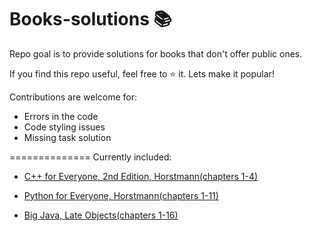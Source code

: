 Books-solutions :books:
===============

Repo goal is to provide solutions for books that don't offer public ones.

If you find this repo useful, feel free to :star: it. Lets make it popular!


Contributions are welcome for:
* Errors in the code
* Code styling issues
* Missing task solution


==============
Currently included:

* [C++ for Everyone, 2nd Edition, Horstmann(chapters 1-4)](http://horstmann.com/cpp4everyone.html)

* [Python for Everyone, Horstmann(chapters 1-11)](http://horstmann.com/python4everyone.html)

* [Big Java, Late Objects(chapters 1-16)](http://horstmann.com/bjlo.html)
